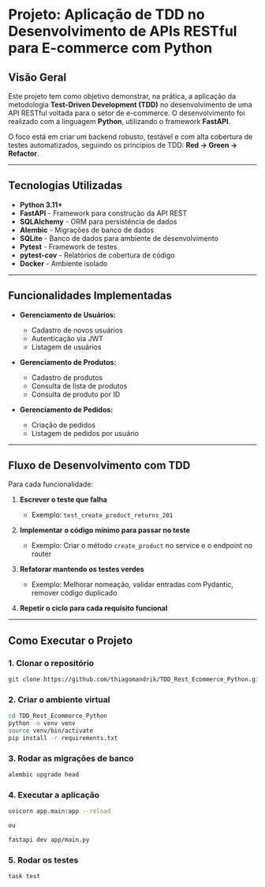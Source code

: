 # Projeto: Aplicação de TDD no Desenvolvimento de APIs RESTful para E-commerce com Python

## Visão Geral

Este projeto tem como objetivo demonstrar, na prática, a aplicação da metodologia **Test-Driven Development (TDD)** no desenvolvimento de uma API RESTful voltada para o setor de e-commerce. O desenvolvimento foi realizado com a linguagem **Python**, utilizando o framework **FastAPI**.

O foco está em criar um backend robusto, testável e com alta cobertura de testes automatizados, seguindo os princípios de TDD: **Red → Green → Refactor**.

---

## Tecnologias Utilizadas

- **Python 3.11+**
- **FastAPI** - Framework para construção da API REST
- **SQLAlchemy** - ORM para persistência de dados
- **Alembic** - Migrações de banco de dados
- **SQLite** - Banco de dados para ambiente de desenvolvimento
- **Pytest** - Framework de testes
- **pytest-cov** - Relatórios de cobertura de código
- **Docker** - Ambiente isolado

---

## Funcionalidades Implementadas

- **Gerenciamento de Usuários:**
  - Cadastro de novos usuários
  - Autenticação via JWT
  - Listagem de usuários

- **Gerenciamento de Produtos:**
  - Cadastro de produtos
  - Consulta de lista de produtos
  - Consulta de produto por ID

- **Gerenciamento de Pedidos:**
  - Criação de pedidos
  - Listagem de pedidos por usuário

---

## Fluxo de Desenvolvimento com TDD

Para cada funcionalidade:

1. **Escrever o teste que falha**
   - Exemplo: `test_create_product_returns_201`

2. **Implementar o código mínimo para passar no teste**
   - Exemplo: Criar o método `create_product` no service e o endpoint no router

3. **Refatorar mantendo os testes verdes**
   - Exemplo: Melhorar nomeação, validar entradas com Pydantic, remover código duplicado

4. **Repetir o ciclo para cada requisito funcional**


---

## Como Executar o Projeto

### 1. Clonar o repositório
```bash
git clone https://github.com/thiagomandrik/TDD_Rest_Ecommerce_Python.git
```


### 2. Criar o ambiente virtual

```bash
cd TDD_Rest_Ecommerce_Python
python -m venv venv
source venv/bin/activate
pip install -r requirements.txt
```

### 3. Rodar as migrações de banco

```bash
alembic upgrade head
```

### 4. Executar a aplicação

```bash
uvicorn app.main:app --reload

ou

fastapi dev app/main.py
```

### 5. Rodar os testes

```bash
task test
```